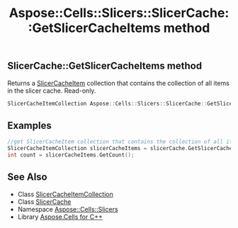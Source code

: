 ﻿---
title: Aspose::Cells::Slicers::SlicerCache::GetSlicerCacheItems method
linktitle: GetSlicerCacheItems
second_title: Aspose.Cells for C++ API Reference
description: 'Aspose::Cells::Slicers::SlicerCache::GetSlicerCacheItems method. Returns a SlicerCacheItem collection that contains the collection of all items in the slicer cache. Read-only in C++.'
type: docs
weight: 900
url: /cpp/aspose.cells.slicers/slicercache/getslicercacheitems/
---
## SlicerCache::GetSlicerCacheItems method


Returns a [SlicerCacheItem](../../slicercacheitem/) collection that contains the collection of all items in the slicer cache. Read-only.

```cpp
SlicerCacheItemCollection Aspose::Cells::Slicers::SlicerCache::GetSlicerCacheItems()
```


## Examples


```cpp
//get SlicerCacheItem collection that contains the collection of all items in the slicer cache.
SlicerCacheItemCollection slicerCacheItems = slicerCache.GetSlicerCacheItems();
int count = slicerCacheItems.GetCount();
```

## See Also

* Class [SlicerCacheItemCollection](../../slicercacheitemcollection/)
* Class [SlicerCache](../)
* Namespace [Aspose::Cells::Slicers](../../)
* Library [Aspose.Cells for C++](../../../)
